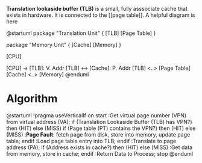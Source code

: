 **Translation lookaside buffer (TLB)** is a small, fully asssociate cache that exists in hardware. It is connected to the [[page table]]. A helpful diagram is here

@startuml
package "Translation Unit" {
  [TLB]
  [Page Table]
}

package "Memory Unit" {
    [Cache]
    [Memory]
}

[CPU]

[CPU] -> [TLB]: V. Addr
[TLB] <-> [Cache]: P. Addr
[TLB] <..> [Page Table]
[Cache] <..> [Memory]
@enduml

# Algorithm

@startuml
!pragma useVerticalIf on
start
:Get virtual page number (VPN) from virtual address (VA);
if (Translation Lookaside Buffer (TLB) has VPN?) then (HIT)
else (MISS)
    if (Page table (PT) contains the VPN?) then (HIT)
    else (MISS)
    :**Page Fault**: fetch page from disk, store into memory, update page table;
    endif
    :Load page table entry into TLB;
endif
:Translate to page address (PA);
if (Address exists in cache?) then (HIT)
else (MISS)
:Get data from memory, store in cache;
endif
:Return Data to Process;
stop
@enduml